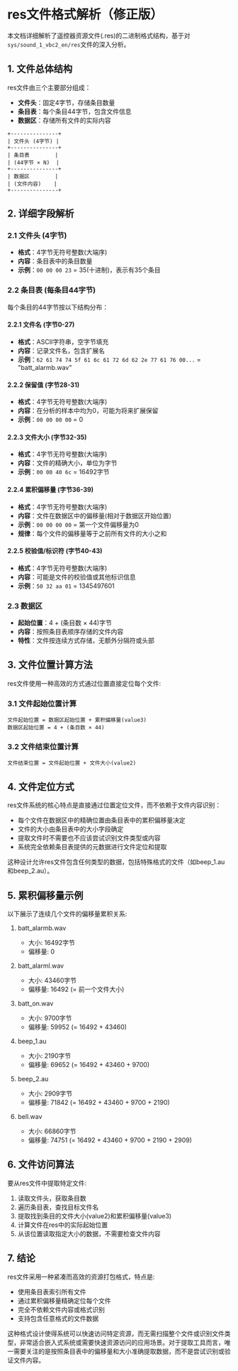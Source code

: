 # res文件格式解析（修正版）

本文档详细解析了遥控器资源文件(.res)的二进制格式结构，基于对`sys/sound_1_vbc2_en/res`文件的深入分析。

## 1. 文件总体结构

res文件由三个主要部分组成：
- **文件头**：固定4字节，存储条目数量
- **条目表**：每个条目44字节，包含文件信息
- **数据区**：存储所有文件的实际内容

```
+---------------+
| 文件头 (4字节) |
+---------------+
| 条目表        |
| (44字节 × N)  |
+---------------+
| 数据区        |
| (文件内容)    |
+---------------+
```

## 2. 详细字段解析

### 2.1 文件头 (4字节)

- **格式**：4字节无符号整数(大端序)
- **内容**：条目表中的条目数量
- **示例**：`00 00 00 23` = 35(十进制)，表示有35个条目

### 2.2 条目表 (每条目44字节)

每个条目的44字节按以下结构分布：

#### 2.2.1 文件名 (字节0-27)
- **格式**：ASCII字符串，空字节填充
- **内容**：记录文件名，包含扩展名
- **示例**：`62 61 74 74 5f 61 6c 61 72 6d 62 2e 77 61 76 00...` = "batt_alarmb.wav"

#### 2.2.2 保留值 (字节28-31)
- **格式**：4字节无符号整数(大端序)
- **内容**：在分析的样本中均为0，可能为将来扩展保留
- **示例**：`00 00 00 00` = 0

#### 2.2.3 文件大小 (字节32-35)
- **格式**：4字节无符号整数(大端序)
- **内容**：文件的精确大小，单位为字节
- **示例**：`00 00 40 6c` = 16492字节

#### 2.2.4 累积偏移量 (字节36-39)
- **格式**：4字节无符号整数(大端序)
- **内容**：文件在数据区中的偏移量(相对于数据区开始位置)
- **示例**：`00 00 00 00` = 第一个文件偏移量为0
- **规律**：每个文件的偏移量等于之前所有文件的大小之和

#### 2.2.5 校验值/标识符 (字节40-43)
- **格式**：4字节无符号整数(大端序)
- **内容**：可能是文件的校验值或其他标识信息
- **示例**：`50 32 aa 01` = 1345497601

### 2.3 数据区

- **起始位置**：4 + (条目数 × 44)字节
- **内容**：按照条目表顺序存储的文件内容
- **特性**：文件按连续方式存储，无额外分隔符或头部

## 3. 文件位置计算方法

res文件使用一种高效的方式通过位置直接定位每个文件:

### 3.1 文件起始位置计算
```
文件起始位置 = 数据区起始位置 + 累积偏移量(value3)
数据区起始位置 = 4 + (条目数 × 44)
```

### 3.2 文件结束位置计算
```
文件结束位置 = 文件起始位置 + 文件大小(value2)
```

## 4. 文件定位方式

res文件系统的核心特点是直接通过位置定位文件，而不依赖于文件内容识别：

- 每个文件在数据区中的精确位置由条目表中的累积偏移量决定
- 文件的大小由条目表中的大小字段确定
- 提取文件时不需要也不应该尝试识别文件类型或内容
- 系统完全依赖条目表提供的元数据进行文件定位和提取

这种设计允许res文件包含任何类型的数据，包括特殊格式的文件（如beep_1.au和beep_2.au）。

## 5. 累积偏移量示例

以下展示了连续几个文件的偏移量累积关系:

1. batt_alarmb.wav
   - 大小: 16492字节
   - 偏移量: 0

2. batt_alarml.wav
   - 大小: 43460字节
   - 偏移量: 16492 (= 前一个文件大小)

3. batt_on.wav
   - 大小: 9700字节
   - 偏移量: 59952 (= 16492 + 43460)

4. beep_1.au
   - 大小: 2190字节
   - 偏移量: 69652 (= 16492 + 43460 + 9700)

5. beep_2.au
   - 大小: 2909字节
   - 偏移量: 71842 (= 16492 + 43460 + 9700 + 2190)

6. bell.wav
   - 大小: 66860字节
   - 偏移量: 74751 (= 16492 + 43460 + 9700 + 2190 + 2909)

## 6. 文件访问算法

要从res文件中提取特定文件:

1. 读取文件头，获取条目数
2. 遍历条目表，查找目标文件名
3. 提取找到条目的文件大小(value2)和累积偏移量(value3)
4. 计算文件在res中的实际起始位置
5. 从该位置读取指定大小的数据，不需要检查文件内容

## 7. 结论

res文件采用一种紧凑而高效的资源打包格式，特点是:
- 使用条目表索引所有文件
- 通过累积偏移量精确定位每个文件
- 完全不依赖文件内容或格式识别
- 支持包含任意格式的文件数据

这种格式设计使得系统可以快速访问特定资源，而无需扫描整个文件或识别文件类型，非常适合嵌入式系统或需要快速资源访问的应用场景。对于提取工具而言，唯一需要关注的是按照条目表中的偏移量和大小准确提取数据，而不是尝试识别或验证文件内容。 